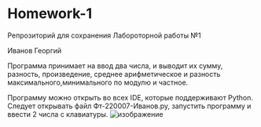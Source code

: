 # Homework-1
Репрозиторий для сохранения Лабороторной работы №1

Иванов Георгий

Программа принимает на ввод два числа, и выводит их сумму, разность, произведение, среднее арифметическое и разность максимального,минимального по модулю и частное.

Программу можно открыть во всех IDE, которые поддерживают Python. Следует открывать файл Фт-220007-Иванов.py, запустить программу и ввести 2 числа с клавиатуры.
![изображение](https://github.com/gagashmina/Homework-1/assets/119807588/e1d94fd5-5cd5-4f7a-8562-fbadf8c4cd5f)
